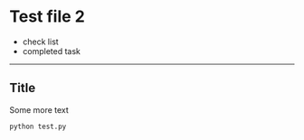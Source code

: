 # Test file 2

- check list
- completed task

---

## Title

Some more text

```shell
python test.py
```